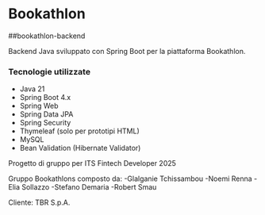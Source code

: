 # Bookathlon

##bookathlon-backend

Backend Java sviluppato con Spring Boot per la piattaforma Bookathlon.

### Tecnologie utilizzate

- Java 21
- Spring Boot 4.x
- Spring Web
- Spring Data JPA
- Spring Security
- Thymeleaf (solo per prototipi HTML)
- MySQL
- Bean Validation (Hibernate Validator)

Progetto di gruppo per ITS Fintech Developer 2025

Gruppo Bookathlons composto da:
-Glalganie Tchissambou
-Noemi Renna
-Elia Sollazzo
-Stefano Demaria
-Robert Smau

Cliente: TBR S.p.A.
